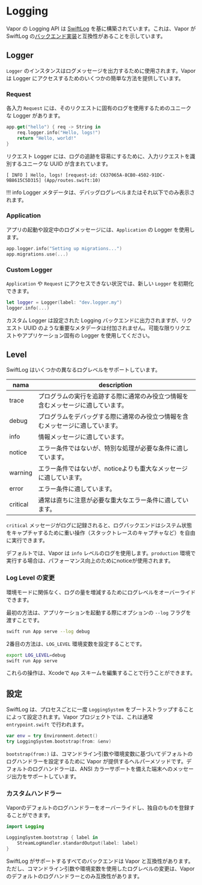 # Logging 

Vapor の Logging API は [SwiftLog](https://github.com/apple/swift-log) を基に構築されています。これは、Vapor が SwiftLog の[バックエンド実装](https://github.com/apple/swift-log#backends)と互換性があることを示しています。

## Logger

`Logger` のインスタンスはログメッセージを出力するために使用されます。Vapor は Logger にアクセスするためのいくつかの簡単な方法を提供しています。

### Request

各入力 `Request` には、そのリクエストに固有のログを使用するためのユニークな Logger があります。

```swift
app.get("hello") { req -> String in
    req.logger.info("Hello, logs!")
    return "Hello, world!"
}
```

リクエスト Logger には、ログの追跡を容易にするために、入力リクエストを識別するユニークな UUID が含まれています。

```
[ INFO ] Hello, logs! [request-id: C637065A-8CB0-4502-91DC-9B8615C5D315] (App/routes.swift:10)
```

!!! info
    Logger メタデータは、デバッグログレベルまたはそれ以下でのみ表示されます。

### Application

アプリの起動や設定中のログメッセージには、`Application` の Logger を使用します。

```swift
app.logger.info("Setting up migrations...")
app.migrations.use(...)
```

### Custom Logger

`Application` や `Request` にアクセスできない状況では、新しい `Logger` を初期化できます。

```swift
let logger = Logger(label: "dev.logger.my")
logger.info(...)
```

カスタム Logger は設定された Logging バックエンドに出力されますが、リクエスト UUID のような重要なメタデータは付加されません。可能な限りリクエストやアプリケーション固有の Logger を使用してください。

## Level

SwiftLog はいくつかの異なるログレベルをサポートしています。

|nama|description|
|-|-|
|trace|プログラムの実行を追跡する際に通常のみ役立つ情報を含むメッセージに適しています。|
|debug|プログラムをデバッグする際に通常のみ役立つ情報を含むメッセージに適しています。|
|info|情報メッセージに適しています。|
|notice|エラー条件ではないが、特別な処理が必要な条件に適しています。|
|warning|エラー条件ではないが、noticeよりも重大なメッセージに適しています。|
|error|エラー条件に適しています。|
|critical|通常は直ちに注意が必要な重大なエラー条件に適しています。|

`critical` メッセージがログに記録されると、ログバックエンドはシステム状態をキャプチャするために重い操作（スタックトレースのキャプチャなど）を自由に実行できます。

デフォルトでは、Vapor は `info` レベルのログを使用します。`production` 環境で実行する場合は、パフォーマンス向上のためにnoticeが使用されます。

### Log Level の変更

環境モードに関係なく、ログの量を増減するためにログレベルをオーバーライドできます。

最初の方法は、アプリケーションを起動する際にオプションの `--log` フラグを渡すことです。

```sh
swift run App serve --log debug
```

2番目の方法は、`LOG_LEVEL` 環境変数を設定することです。

```sh
export LOG_LEVEL=debug
swift run App serve
```

これらの操作は、Xcodeで `App` スキームを編集することで行うことができます。

## 設定

SwiftLog は、プロセスごとに一度 `LoggingSystem` をブートストラップすることによって設定されます。Vapor プロジェクトでは、これは通常 `entrypoint.swift` で行われます。

```swift
var env = try Environment.detect()
try LoggingSystem.bootstrap(from: &env)
```

`bootstrap(from:)` は、コマンドライン引数や環境変数に基づいてデフォルトのログハンドラーを設定するために Vapor が提供するヘルパーメソッドです。デフォルトのログハンドラーは、ANSI カラーサポートを備えた端末へのメッセージ出力をサポートしています。

### カスタムハンドラー

Vaporのデフォルトのログハンドラーをオーバーライドし、独自のものを登録することができます。

```swift
import Logging

LoggingSystem.bootstrap { label in
    StreamLogHandler.standardOutput(label: label)
}
```

SwiftLog がサポートするすべてのバックエンドは Vapor と互換性があります。ただし、コマンドライン引数や環境変数を使用したログレベルの変更は、Vapor のデフォルトのログハンドラーとのみ互換性があります。
